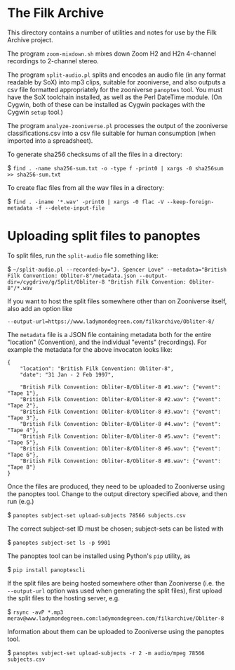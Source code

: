# The Filk Archive

This directory contains a number of utilities and notes for use by the Filk Archive project.

The program `zoom-mixdown.sh` mixes down Zoom H2 and H2n 4-channel recordings to 2-channel stereo.

The program `split-audio.pl` splits and encodes an audio file (in any format readable by SoX) into mp3 clips,
suitable for zooniverse, and also outputs a csv file formatted appropriately for the zooniverse `panoptes` tool.
You must have the SoX toolchain installed, as well as the Perl DateTime module.  (On Cygwin, both of these
can be installed as Cygwin packages with the Cygwin `setup` tool.)

The program `analyze-zooniverse.pl` processes the output of the zooniverse classifications.csv into
a csv file suitable for human consumption (when imported into a spreadsheet).


To generate sha256 checksums of all the files in a directory:

$ `find . -name sha256-sum.txt -o -type f -print0 | xargs -0 sha256sum >> sha256-sum.txt`


To create flac files from all the wav files in a directory:

$ `find . -iname '*.wav' -print0 | xargs -0 flac -V --keep-foreign-metadata -f --delete-input-file`


# Uploading split files to panoptes

To split files, run the `split-audio` file something like:

$ `~/split-audio.pl --recorded-by="J. Spencer Love" --metadata="British Filk Convention: Obliter-8"/metadata.json --output-dir=/cygdrive/g/Split/Obliter-8 "British Filk Convention: Obliter-8"/*.wav`

If you want to host the split files somewhere other than on Zooniverse itself, also add an option like

`--output-url=https://www.ladymondegreen.com/filkarchive/Obliter-8/`

The `metadata` file is a JSON file containing metadata both for the entire "location" (Convention), and the individual
"events" (recordings).  For example the metadata for the above invocaton looks like:

```
{
    "location": "British Filk Convention: Obliter-8",
    "date": "31 Jan - 2 Feb 1997",
    
    "British Filk Convention: Obliter-8/Obliter-8 #1.wav": {"event": "Tape 1"},
    "British Filk Convention: Obliter-8/Obliter-8 #2.wav": {"event": "Tape 2"},
    "British Filk Convention: Obliter-8/Obliter-8 #3.wav": {"event": "Tape 3"},
    "British Filk Convention: Obliter-8/Obliter-8 #4.wav": {"event": "Tape 4"},
    "British Filk Convention: Obliter-8/Obliter-8 #5.wav": {"event": "Tape 5"},
    "British Filk Convention: Obliter-8/Obliter-8 #6.wav": {"event": "Tape 6"},
    "British Filk Convention: Obliter-8/Obliter-8 #8.wav": {"event": "Tape 8"}
}
```

Once the files are produced, they need to be uploaded to Zooniverse using the panoptes tool.  Change to the
output directory specified above, and then run (e.g.)

$ `panoptes subject-set upload-subjects 78566 subjects.csv`

The correct subject-set ID must be chosen; subject-sets can be listed with

$ `panoptes subject-set ls -p 9901`

The panoptes tool can be installed using Python's `pip` utility, as

$ `pip install panoptescli`

If the split files are being hosted somewhere other than Zooniverse (i.e. the `--output-url` option was
used when generating the split files), first upload the split files to the hosting server, e.g.

$ `rsync -avP *.mp3 merav@www.ladymondegreen.com:ladymondegreen.com/filkarchive/Obliter-8`

Information about them can be uploaded to Zooniverse using the panoptes tool.

$ `panoptes subject-set upload-subjects -r 2 -m audio/mpeg 78566 subjects.csv`

